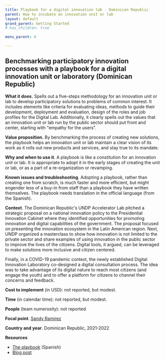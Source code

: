 ```yaml
---
title: Playbook for a digital innovation lab - Dominican Republic
parent: How to incubate an innovation unit or lab
layout: default
grand_parent: Getting Started
# has_children: true

menu_parent: 4

---
```


## Benchmarking participatory innovation processes with a playbook for a digital innovation unit or laboratory (Dominican Republic)

**What it does.** Spells out a five-steps methodology for an innovation unit or lab to develop participatory solutions to problems of common interest. It includes elements like criteria for evaluating ideas, methods to guide their development, deployment and evaluation, design of the roles and job profiles for the Digital Lab. Additionally, it clearly spells out the values that an innovation unit or lab run by the public sector should put front and center, starting with "empathy for the users".

**Value proposition.** By benchmarking the process of creating new solutions, the playbook helps an innovation unit or lab maintain a clear vision of its work as it rolls out new products and services, and stay true to its mandate.

**Why and when to use it**. A playbook is like a constitution for an innovation unit or lab. It is appropriate to adopt it in the early stages of creating the unit or lab, or as a part of a re-organization or revamping.

**Known issues and troubleshooting**. Adopting a playbook, rather than creating one from scratch, is much faster and more efficient, but might engender less of a buy-in from staff than a playbook they have written themselves. The playbook needs translation in the official language (from the Spanish).

**Context**. The Dominican Republic's UNDP Accelerator Lab pitched a strategic proposal on a national innovation policy to the Presidential Innovation Cabinet where they identified opportunities for promoting innovation and digital capabilities of the government. The proposal focused on presenting the innovation ecosystem in the Latin American region. Next, UNDP organized a masterclass to show how innovation is not limited to the private sector and share examples of using innovation in the public sector to improve the lives of the citizens. Digital tools, it argued, can be leveraged to make solutions more inclusive and citizen centered.

Finally, in a COVID-19 pandemic context, the newly established Digital Innovation Laboratory co-designed a digital consultation process. The idea was to take advantage of its digital nature to reach most citizens (and engage the youth) and to offer a platform for citizens to channel their concerns and feedback.

**Cost to implement** (in USD): not reported, but modest.

**Time** (in calendar time): not reported, but modest.

**People** (team numerosity): not reported

**Focal point**. [Sandy Ramirez](/national_innovation_ecosystems_toolkit/contributors/Sandy-Ramirez.html)

**Country and year**. Dominican Republic, 2021-2022

**Resources**

- [The playbook](https://undp.sharepoint.com/:b:/s/AcceleratorLabsNetwork/EYtr4ZB8qFdBvQfXyzME_vgBIqN5mHUScqG2aXkqZ3lg1Q?e=PsqVLD) (Spanish)
- [Blog post](https://www.undp.org/es/dominican-republic/blog/supporting-innovation-systemic-change-through-public-policy-case-dominican-republic)